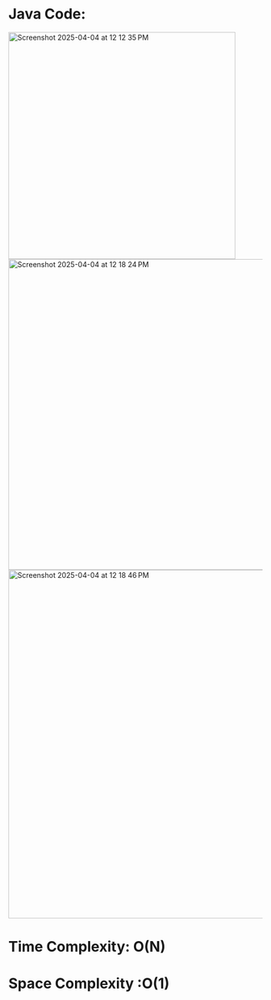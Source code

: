 
# Java Code:



<img width="450" alt="Screenshot 2025-04-04 at 12 12 35 PM" src="https://github.com/user-attachments/assets/a21fd110-37dd-4bb8-9947-464281856307" />


<img width="616" alt="Screenshot 2025-04-04 at 12 18 24 PM" src="https://github.com/user-attachments/assets/2e1dcc0d-74f8-47b1-9e4d-4001d2dff352" />

<img width="691" alt="Screenshot 2025-04-04 at 12 18 46 PM" src="https://github.com/user-attachments/assets/b0388909-4f72-4792-98fc-1eb6a603b8aa" />

# Time Complexity: O(N)
# Space Complexity :O(1)
